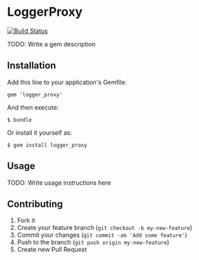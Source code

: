 # LoggerProxy

[![Build Status](https://travis-ci.org/gabynaiman/logger_proxy.png?branch=master)](https://travis-ci.org/gabynaiman/logger_proxy)

TODO: Write a gem description

## Installation

Add this line to your application's Gemfile:

    gem 'logger_proxy'

And then execute:

    $ bundle

Or install it yourself as:

    $ gem install logger_proxy

## Usage

TODO: Write usage instructions here

## Contributing

1. Fork it
2. Create your feature branch (`git checkout -b my-new-feature`)
3. Commit your changes (`git commit -am 'Add some feature'`)
4. Push to the branch (`git push origin my-new-feature`)
5. Create new Pull Request
